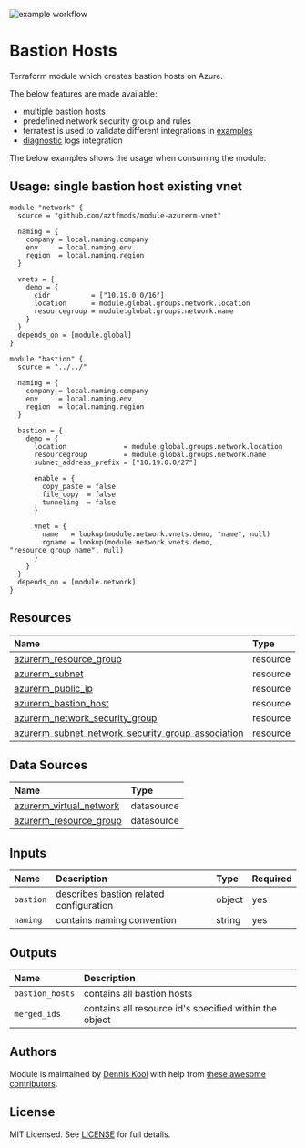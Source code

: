 ![example workflow](https://github.com/aztfmods/module-azurerm-vnet/actions/workflows/validate.yml/badge.svg)

# Bastion Hosts

Terraform module which creates bastion hosts on Azure.

The below features are made available:

- multiple bastion hosts
- predefined network security group and rules
- terratest is used to validate different integrations in [examples](examples)
- [diagnostic](examples/diagnostic-settings/main.tf) logs integration

The below examples shows the usage when consuming the module:

## Usage: single bastion host existing vnet

```hcl
module "network" {
  source = "github.com/aztfmods/module-azurerm-vnet"

  naming = {
    company = local.naming.company
    env     = local.naming.env
    region  = local.naming.region
  }

  vnets = {
    demo = {
      cidr          = ["10.19.0.0/16"]
      location      = module.global.groups.network.location
      resourcegroup = module.global.groups.network.name
    }
  }
  depends_on = [module.global]
}

module "bastion" {
  source = "../../"

  naming = {
    company = local.naming.company
    env     = local.naming.env
    region  = local.naming.region
  }

  bastion = {
    demo = {
      location              = module.global.groups.network.location
      resourcegroup         = module.global.groups.network.name
      subnet_address_prefix = ["10.19.0.0/27"]

      enable = {
        copy_paste = false
        file_copy  = false
        tunneling  = false
      }

      vnet = {
        name   = lookup(module.network.vnets.demo, "name", null)
        rgname = lookup(module.network.vnets.demo, "resource_group_name", null)
      }
    }
  }
  depends_on = [module.network]
}
```

## Resources

| Name | Type |
| :-- | :-- |
| [azurerm_resource_group](https://registry.terraform.io/providers/hashicorp/azurerm/latest/docs/resources/resource_group) | resource |
| [azurerm_subnet](https://registry.terraform.io/providers/hashicorp/azurerm/latest/docs/resources/subnet) | resource |
| [azurerm_public_ip](https://registry.terraform.io/providers/hashicorp/azurerm/latest/docs/resources/public_ip) | resource |
| [azurerm_bastion_host](https://registry.terraform.io/providers/hashicorp/azurerm/latest/docs/resources/bastion_host) | resource |
| [azurerm_network_security_group](https://registry.terraform.io/providers/hashicorp/azurerm/latest/docs/resources/network_security_group) | resource |
| [azurerm_subnet_network_security_group_association](https://registry.terraform.io/providers/hashicorp/azurerm/latest/docs/resources/subnet_network_security_group_association) | resource |

## Data Sources

| Name | Type |
| :-- | :-- |
| [azurerm_virtual_network](https://registry.terraform.io/providers/hashicorp/azurerm/latest/docs/data-sources/virtual_network) | datasource |
| [azurerm_resource_group](https://registry.terraform.io/providers/hashicorp/azurerm/1.39.0/docs/data-sources/resource_group) | datasource |

## Inputs

| Name | Description | Type | Required |
| :-- | :-- | :-- | :-- |
| `bastion` | describes bastion related configuration | object | yes |
| `naming` | contains naming convention | string | yes |

## Outputs

| Name | Description |
| :-- | :-- |
| `bastion_hosts` | contains all bastion hosts |
| `merged_ids` | contains all resource id's specified within the object |

## Authors

Module is maintained by [Dennis Kool](https://github.com/dkooll) with help from [these awesome contributors](https://github.com/dkooll/terraform-azurerm-bastion/graphs/contributors).

## License

MIT Licensed. See [LICENSE](https://github.com/dkooll/terraform-azurerm-bastion/tree/master/LICENSE) for full details.